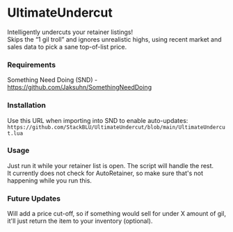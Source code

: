 # UltimateUndercut
Intelligently undercuts your retainer listings!  
Skips the “1 gil troll” and ignores unrealistic highs, using recent market and sales data to pick a sane top-of-list price.  

### Requirements
Something Need Doing (SND) - https://github.com/Jaksuhn/SomethingNeedDoing

### Installation  
Use this URL when importing into SND to enable auto-updates:  
`https://github.com/StackBLU/UltimateUndercut/blob/main/UltimateUndercut.lua`

### Usage  
Just run it while your retainer list is open. The script will handle the rest.  
It currently does not check for AutoRetainer, so make sure that's not happening while you run this.

### Future Updates
Will add a price cut-off, so if something would sell for under X amount of gil, it'll just return the item to your inventory (optional).
